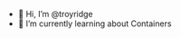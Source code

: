 - 👋 Hi, I’m @troyridge
- 🌱 I’m currently learning about Containers
<!---
troyridge/troyridge is a ✨ special ✨ repository because its `README.md` (this file) appears on your GitHub profile.
You can click the Preview link to take a look at your changes.
--->
